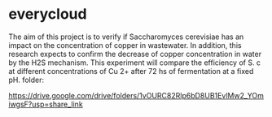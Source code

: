 # everycloud

The aim of this project is to verify if Saccharomyces cerevisiae has an impact on the concentration of copper in wastewater. In addition, this research expects to confirm the decrease of copper concentration in water by the  H2S mechanism.  This experiment will  compare  the efficiency of S. c  at different concentrations of Cu 2+ after 72 hs of fermentation at a fixed pH. 
folder: 

https://drive.google.com/drive/folders/1vOURC82Rlp6bD8UB1EvlMw2_YOmiwgsF?usp=share_link
